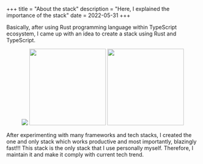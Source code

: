 +++
title = "About the stack"
description = "Here, I explained the importance of the stack"
date = 2022-05-31
+++

Basically, after using Rust programming language within TypeScript ecosystem, I came up with an idea
to create a stack using Rust and TypeScript.

<div align="center">
<img src="/about/ferris.png" />
<img width="200" src="/about/love.png" />
<img width="200" src="/about/typescript.png" />
</div>

After experimenting with many frameworks and tech stacks, I created the one and only stack which
works productive and most importantly, blazingly fast!!! This stack is the only stack that I use
personally myself. Therefore, I maintain it and make it comply with current tech trend.